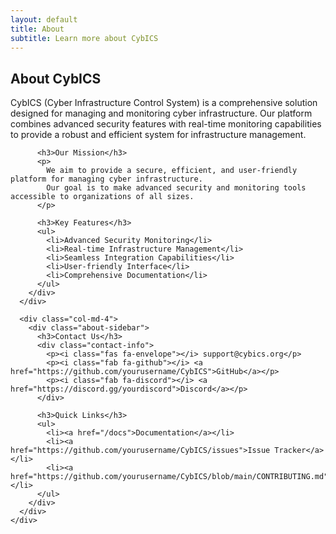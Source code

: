 ```yaml
---
layout: default
title: About
subtitle: Learn more about CybICS
---
```


<section id="about" class="section">
  <div class="container">
    <div class="row">
      <div class="col-md-8">
        <h2 class="section-title">About CybICS</h2>
        <div class="about-content">
          <p>
            CybICS (Cyber Infrastructure Control System) is a comprehensive solution designed for managing 
            and monitoring cyber infrastructure. Our platform combines advanced security features with 
            real-time monitoring capabilities to provide a robust and efficient system for infrastructure management.
          </p>

          <h3>Our Mission</h3>
          <p>
            We aim to provide a secure, efficient, and user-friendly platform for managing cyber infrastructure. 
            Our goal is to make advanced security and monitoring tools accessible to organizations of all sizes.
          </p>

          <h3>Key Features</h3>
          <ul>
            <li>Advanced Security Monitoring</li>
            <li>Real-time Infrastructure Management</li>
            <li>Seamless Integration Capabilities</li>
            <li>User-friendly Interface</li>
            <li>Comprehensive Documentation</li>
          </ul>
        </div>
      </div>

      <div class="col-md-4">
        <div class="about-sidebar">
          <h3>Contact Us</h3>
          <div class="contact-info">
            <p><i class="fas fa-envelope"></i> support@cybics.org</p>
            <p><i class="fab fa-github"></i> <a href="https://github.com/yourusername/CybICS">GitHub</a></p>
            <p><i class="fab fa-discord"></i> <a href="https://discord.gg/yourdiscord">Discord</a></p>
          </div>

          <h3>Quick Links</h3>
          <ul>
            <li><a href="/docs">Documentation</a></li>
            <li><a href="https://github.com/yourusername/CybICS/issues">Issue Tracker</a></li>
            <li><a href="https://github.com/yourusername/CybICS/blob/main/CONTRIBUTING.md">Contributing</a></li>
          </ul>
        </div>
      </div>
    </div>
  </div>
</section> 